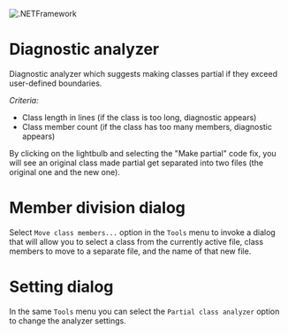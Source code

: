 ![.NETFramework](https://github.com/e-X-plorer/VisualStudioExtension/workflows/.NETFramework/badge.svg)

# Diagnostic analyzer
Diagnostic analyzer which suggests making classes partial if they exceed user-defined boundaries.

*Criteria:*
 - Class length in lines (if the class is too long, diagnostic appears)
 - Class member count (if the class has too many members, diagnostic appears)

By clicking on the lightbulb and selecting the "Make partial" code fix, you will see an original class made partial get separated into two files (the original one and the new one).

# Member division dialog
Select `Move class members...` option in the `Tools` menu to invoke a dialog that will allow you to select a class from the currently active file, class members to move to a separate file, and the name of that new file.

# Setting dialog
In the same `Tools` menu you can select the `Partial class analyzer` option to change the analyzer settings.
